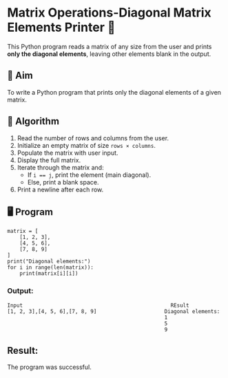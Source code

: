 # Matrix Operations-Diagonal Matrix Elements Printer 🧮

This Python program reads a matrix of any size from the user and prints **only the diagonal elements**, leaving other elements blank in the output.

## 📌 Aim

To write a Python program that prints only the diagonal elements of a given matrix.

## 🧠 Algorithm

1. Read the number of rows and columns from the user.
2. Initialize an empty matrix of size `rows × columns`.
3. Populate the matrix with user input.
4. Display the full matrix.
5. Iterate through the matrix and:
   - If `i == j`, print the element (main diagonal).
   - Else, print a blank space.
6. Print a newline after each row.

## 🖥️ Program
```
matrix = [
    [1, 2, 3],
    [4, 5, 6],
    [7, 8, 9]
]
print("Diagonal elements:")
for i in range(len(matrix)):
    print(matrix[i][i])
```
### Output:
```
Input                                                REsult
[1, 2, 3],[4, 5, 6],[7, 8, 9]                      Diagonal elements:
                                                   1
                                                   5
                                                   9
```
## Result:
The program was successful.
